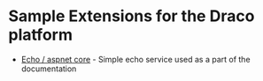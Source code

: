 # Sample Extensions for the Draco platform

* [Echo / aspnet core](./samples/csharp/netcore-simple/echo) - Simple echo service used as a part of the documentation
